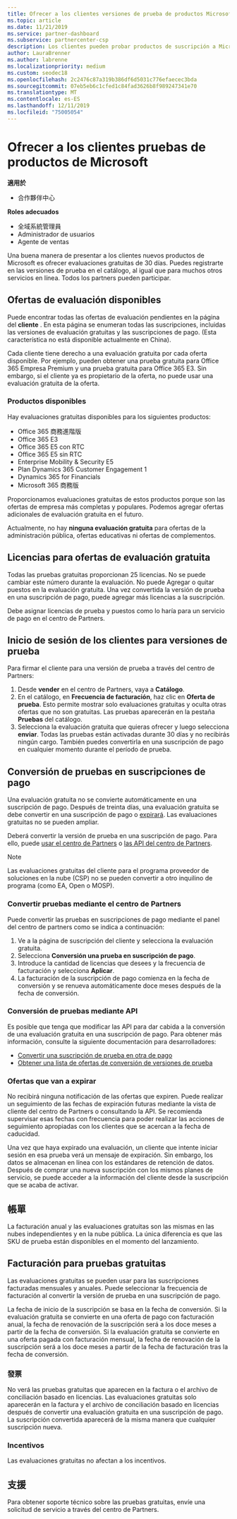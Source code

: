 ```yaml
---
title: Ofrecer a los clientes versiones de prueba de productos Microsoft | Centro de partners
ms.topic: article
ms.date: 11/21/2019
ms.service: partner-dashboard
ms.subservice: partnercenter-csp
description: Los clientes pueden probar productos de suscripción a Microsoft durante 30 días. Regístrese para estas pruebas en el catálogo del mismo modo que otros muchos servicios en línea.
author: LauraBrenner
ms.author: labrenne
ms.localizationpriority: medium
ms.custom: seodec18
ms.openlocfilehash: 2c2476c87a319b386df6d5031c776efaecec3bda
ms.sourcegitcommit: 07eb5eb6c1cfed1c84fad3626b8f989247341e70
ms.translationtype: MT
ms.contentlocale: es-ES
ms.lasthandoff: 12/11/2019
ms.locfileid: "75005054"
---
```

# <a name="offer-your-customers-trials-of-microsoft-products"></a>Ofrecer a los clientes pruebas de productos de Microsoft

**適用於**

- 合作夥伴中心

**Roles adecuados**
-   全域系統管理員 
-   Administrador de usuarios
-   Agente de ventas

Una buena manera de presentar a los clientes nuevos productos de Microsoft es ofrecer evaluaciones gratuitas de 30 días. Puedes registrarte en las versiones de prueba en el catálogo, al igual que para muchos otros servicios en línea. Todos los partners pueden participar.

## <a name="available-trial-offers"></a>Ofertas de evaluación disponibles

Puede encontrar todas las ofertas de evaluación pendientes en la página del **cliente** . En esta página se enumeran todas las suscripciones, incluidas las versiones de evaluación gratuitas y las suscripciones de pago. (Esta característica no está disponible actualmente en China).

Cada cliente tiene derecho a una evaluación gratuita por cada oferta disponible. Por ejemplo, pueden obtener una prueba gratuita para Office 365 Empresa Premium y una prueba gratuita para Office 365 E3. Sin embargo, si el cliente ya es propietario de la oferta, no puede usar una evaluación gratuita de la oferta.

### <a name="available-products"></a>Productos disponibles

Hay evaluaciones gratuitas disponibles para los siguientes productos:

- Office 365 商務進階版
- Office 365 E3
- Office 365 E5 con RTC
- Office 365 E5 sin RTC
- Enterprise Mobility & Security E5
- Plan Dynamics 365 Customer Engagement 1
- Dynamics 365 for Financials
- Microsoft 365 商務版

Proporcionamos evaluaciones gratuitas de estos productos porque son las ofertas de empresa más completas y populares. Podemos agregar ofertas adicionales de evaluación gratuita en el futuro.

Actualmente, no hay **ninguna evaluación gratuita** para ofertas de la administración pública, ofertas educativas ni ofertas de complementos.

## <a name="licenses-for-free-trial-offers"></a>Licencias para ofertas de evaluación gratuita

Todas las pruebas gratuitas proporcionan 25 licencias. No se puede cambiar este número durante la evaluación. No puede Agregar o quitar puestos en la evaluación gratuita. Una vez convertida la versión de prueba en una suscripción de pago, puede agregar más licencias a la suscripción.

Debe asignar licencias de prueba y puestos como lo haría para un servicio de pago en el centro de Partners.

## <a name="sign-customers-up-for-trials"></a>Inicio de sesión de los clientes para versiones de prueba

Para firmar el cliente para una versión de prueba a través del centro de Partners:

1. Desde **vender** en el centro de Partners, vaya a **Catálogo**. 
2. En el catálogo, en **Frecuencia de facturación**, haz clic en **Oferta de prueba**. Esto permite mostrar solo evaluaciones gratuitas y oculta otras ofertas que no son gratuitas. Las pruebas aparecerán en la pestaña **Pruebas** del catálogo.
3. Selecciona la evaluación gratuita que quieras ofrecer y luego selecciona **enviar**. Todas las pruebas están activadas durante 30 días y no recibirás ningún cargo. También puedes convertirla en una suscripción de pago en cualquier momento durante el período de prueba.

## <a name="converting-trials-to-paid-subscriptions"></a>Conversión de pruebas en suscripciones de pago

Una evaluación gratuita no se convierte automáticamente en una suscripción de pago. Después de treinta días, una evaluación gratuita se debe convertir en una suscripción de pago o [expirará](#expiring-offers). Las evaluaciones gratuitas no se pueden ampliar.

Deberá convertir la versión de prueba en una suscripción de pago. Para ello, puede [usar el centro de Partners](#convert-trials-using-partner-center) o [las API del centro de Partners](#convert-trials-using-apis).

> [!NOTE]
> Las evaluaciones gratuitas del cliente para el programa proveedor de soluciones en la nube (CSP) no se pueden convertir a otro inquilino de programa (como EA, Open o MOSP).

### <a name="convert-trials-using-partner-center"></a>Convertir pruebas mediante el centro de Partners

Puede convertir las pruebas en suscripciones de pago mediante el panel del centro de partners como se indica a continuación:

1. Ve a la página de suscripción del cliente y selecciona la evaluación gratuita.
2. Selecciona **Conversión una prueba en suscripción de pago**.
3. Introduce la cantidad de licencias que desees y la frecuencia de facturación y selecciona **Aplicar**.
4. La facturación de la suscripción de pago comienza en la fecha de conversión y se renueva automáticamente doce meses después de la fecha de conversión. 

### <a name="convert-trials-using-apis"></a>Conversión de pruebas mediante API

Es posible que tenga que modificar las API para dar cabida a la conversión de una evaluación gratuita en una suscripción de pago. Para obtener más información, consulte la siguiente documentación para desarrolladores:

- [Convertir una suscripción de prueba en otra de pago](https://docs.microsoft.com/partner-center/develop/convert-a-trial-subscription-to-paid)
- [Obtener una lista de ofertas de conversión de versiones de prueba](https://docs.microsoft.com/partner-center/develop/get-a-list-of-trial-conversion-offers)

### <a name="expiring-offers"></a>Ofertas que van a expirar

No recibirá ninguna notificación de las ofertas que expiren. Puede realizar un seguimiento de las fechas de expiración futuras mediante la vista de cliente del centro de Partners o consultando la API. Se recomienda supervisar esas fechas con frecuencia para poder realizar las acciones de seguimiento apropiadas con los clientes que se acercan a la fecha de caducidad.

Una vez que haya expirado una evaluación, un cliente que intente iniciar sesión en esa prueba verá un mensaje de expiración. Sin embargo, los datos se almacenan en línea con los estándares de retención de datos. Después de comprar una nueva suscripción con los mismos planes de servicio, se puede acceder a la información del cliente desde la suscripción que se acaba de activar.

## <a name="billing"></a>帳單

La facturación anual y las evaluaciones gratuitas son las mismas en las nubes independientes y en la nube pública. La única diferencia es que las SKU de prueba están disponibles en el momento del lanzamiento.

## <a name="billing-for-free-trials"></a>Facturación para pruebas gratuitas

Las evaluaciones gratuitas se pueden usar para las suscripciones facturadas mensuales y anuales. Puede seleccionar la frecuencia de facturación al convertir la versión de prueba en una suscripción de pago.

La fecha de inicio de la suscripción se basa en la fecha de conversión. Si la evaluación gratuita se convierte en una oferta de pago con facturación anual, la fecha de renovación de la suscripción será a los doce meses a partir de la fecha de conversión. Si la evaluación gratuita se convierte en una oferta pagada con facturación mensual, la fecha de renovación de la suscripción será a los doce meses a partir de la fecha de facturación tras la fecha de conversión.

### <a name="invoices"></a>發票

No verá las pruebas gratuitas que aparecen en la factura o el archivo de conciliación basado en licencias. Las evaluaciones gratuitas solo aparecerán en la factura y el archivo de conciliación basado en licencias después de convertir una evaluación gratuita en una suscripción de pago. La suscripción convertida aparecerá de la misma manera que cualquier suscripción nueva.

### <a name="incentives"></a>Incentivos

Las evaluaciones gratuitas no afectan a los incentivos.

## <a name="support"></a>支援

Para obtener soporte técnico sobre las pruebas gratuitas, envíe una solicitud de servicio a través del centro de Partners.
